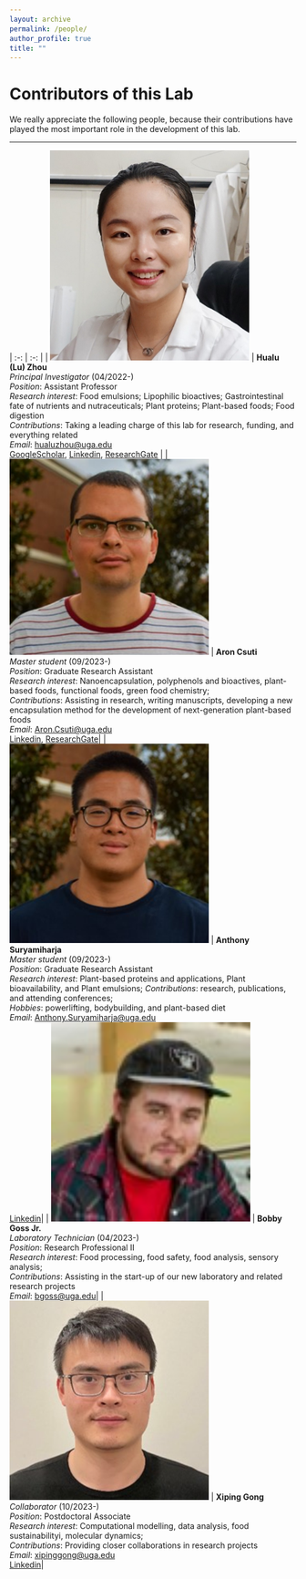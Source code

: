 ```yaml
---
layout: archive
permalink: /people/
author_profile: true
title: ""
---
```


Contributors of this Lab
==============

We really appreciate the following people, because
their contributions have played the most important role in the development of
this lab.

------------------------

<style>
table, td, th {
   border: none!important;
   width: auto !important;
   font-size: 18px;
}
</style>

| :-: | :-: |
| <img src="/images/hualuzhou_crop.jpg" width='350'/> | **Hualu (Lu) Zhou** <br/> _Principal Investigator_ (04/2022-) <br/> _Position_: Assistant Professor <br/> _Research interest_: Food emulsions; Lipophilic bioactives; Gastrointestinal fate of nutrients and nutraceuticals; Plant proteins; Plant-based foods; Food digestion <br/> _Contributions_: Taking a leading charge of this lab for research, funding, and everything related <br/> _Email_: [hualuzhou@uga.edu](mailto:hualuzhou@uga.edu) <br/> [GoogleScholar](https://scholar.google.com/citations?hl=en&user=M7oW9kIAAAAJ&view_op=list_works&sortby=pubdate), [Linkedin](https://www.linkedin.com/in/hualu-lu-zhou-955506171?trk=public_profile_browsemap), [ResearchGate](https://www.researchgate.net/profile/Hualu-Zhou) |
| <img src="/images/aroncsuti_crop.jpg" width='350'/> | **Aron Csuti** <br/> _Master student_ (09/2023-) <br/> _Position_: Graduate Research Assistant <br/> _Research interest_: Nanoencapsulation, polyphenols and bioactives, plant-based foods, functional foods, green food chemistry; <br/> _Contributions_: Assisting in research, writing manuscripts, developing a new encapsulation method for the development of next-generation plant-based foods <br/> _Email_: [Aron.Csuti@uga.edu](mailto:Aron.Csuti@uga.edu) <br/>[Linkedin](https://www.linkedin.com/in/aron-csuti-5444801b3/), [ResearchGate](https://www.researchgate.net/profile/Aron-Csuti)|
| <img src="/images/anthonysuryamiharja_crop.jpg" width='350'/> | **Anthony Suryamiharja** <br/> _Master student_ (09/2023-) <br/> _Position_: Graduate Research Assistant <br/> _Research interest_: Plant-based proteins and applications, Plant bioavailability, and Plant emulsions; _Contributions_: research, publications, and attending conferences; <br/> _Hobbies_: powerlifting, bodybuilding, and plant-based diet <br/> _Email_: [Anthony.Suryamiharja@uga.edu](mailto:Anthony.Suryamiharja@uga.edu) <br/> [Linkedin](https://www.linkedin.com/in/anthony-suryamiharja-559410207/)|
| <img src="/images/bobbygoss_crop.jpg" width='350'/> | **Bobby Goss Jr.** <br/> _Laboratory Technician_ (04/2023-) <br/> _Position_: Research Professional II <br/> _Research interest_: Food processing, food safety, food analysis, sensory analysis; <br/> _Contributions_: Assisting in the start-up of our new laboratory and related research projects <br/> _Email_: [bgoss@uga.edu](mailto:bgoss@uga.edu)|
| <img src="/images/xipinggong_crop.jpg" width='350'/> | **Xiping Gong** <br/> _Collaborator_ (10/2023-) <br/> _Position_: Postdoctoral Associate <br/> _Research interest_: Computational modelling, data analysis, food sustainabilityi, molecular dynamics; <br/> _Contributions_: Providing closer collaborations in research projects <br/> _Email_: [xipinggong@uga.edu](mailto:xipinggong@uga.edu) <br/> [Linkedin](https://www.linkedin.com/in/xiping-gong-747358229/)|
